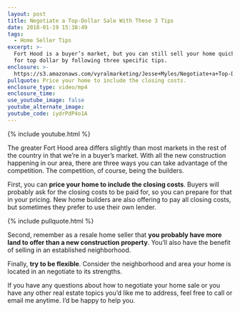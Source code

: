 ```yaml
---
layout: post
title: Negotiate a Top-Dollar Sale With These 3 Tips
date: 2018-01-19 15:38:49
tags:
  - Home Seller Tips
excerpt: >-
  Fort Hood is a buyer’s market, but you can still sell your home quickly and
  for top dollar by following three specific tips.
enclosure: >-
  https://s3.amazonaws.com/vyralmarketing/Jesse+Myles/Negotiate+a+Top-Dollar+Sale+With+These+3+Tips.mp4
pullquote: Price your home to include the closing costs.
enclosure_type: video/mp4
enclosure_time:
use_youtube_image: false
youtube_alternate_image:
youtube_code: iydrPdP4o1A
---
```



{% include youtube.html %}

The greater Fort Hood area differs slightly than most markets in the rest of the country in that we’re in a buyer’s market. With all the new construction happening in our area, there are three ways you can take advantage of the competition. The competition, of course, being the builders.

First, you can **price your home to include the closing costs**. Buyers will probably ask for the closing costs to be paid for, so you can prepare for that in your pricing. New home builders are also offering to pay all closing costs, but sometimes they prefer to use their own lender.

{% include pullquote.html %}

Second, remember as a resale home seller that **you probably have more land to offer than a new construction property**. You’ll also have the benefit of selling in an established neighborhood.

Finally, **try to be flexible**. Consider the neighborhood and area your home is located in an negotiate to its strengths.

If you have any questions about how to negotiate your home sale or you have any other real estate topics you’d like me to address, feel free to call or email me anytime. I’d be happy to help you.